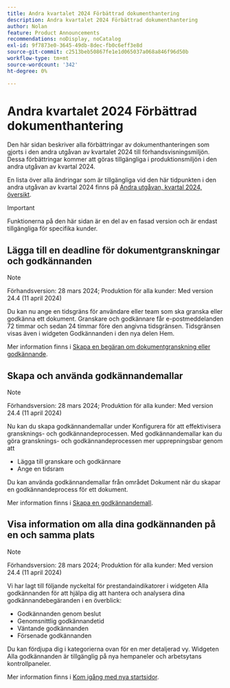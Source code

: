 ```yaml
---
title: Andra kvartalet 2024 Förbättrad dokumenthantering
description: Andra kvartalet 2024 Förbättrad dokumenthantering
author: Nolan
feature: Product Announcements
recommendations: noDisplay, noCatalog
exl-id: 9f7873e0-3645-49db-8dec-fb0c6eff3e8d
source-git-commit: c2513beb50867fe1e1d065037a068a846f96d50b
workflow-type: tm+mt
source-wordcount: '342'
ht-degree: 0%

---
```


# Andra kvartalet 2024 Förbättrad dokumenthantering

Den här sidan beskriver alla förbättringar av dokumenthanteringen som gjorts i den andra utgåvan av kvartalet 2024 till förhandsvisningsmiljön. Dessa förbättringar kommer att göras tillgängliga i produktionsmiljön i den andra utgåvan av kvartal 2024.

En lista över alla ändringar som är tillgängliga vid den här tidpunkten i den andra utgåvan av kvartal 2024 finns på [Andra utgåvan, kvartal 2024, översikt](/help/quicksilver/product-announcements/product-releases/24-q2-release-activity/24-q2-release-overview.md).

>[!IMPORTANT]
>
>Funktionerna på den här sidan är en del av en fasad version och är endast tillgängliga för specifika kunder.

## Lägga till en deadline för dokumentgranskningar och godkännanden

>[!NOTE]
>
>Förhandsversion: 28 mars 2024; Produktion för alla kunder: Med version 24.4 (11 april 2024)

Du kan nu ange en tidsgräns för användare eller team som ska granska eller godkänna ett dokument. Granskare och godkännare får e-postmeddelanden 72 timmar och sedan 24 timmar före den angivna tidsgränsen. Tidsgränsen visas även i widgeten Godkännanden i den nya delen Hem.

Mer information finns i [Skapa en begäran om dokumentgranskning eller godkännande](/help/quicksilver/review-and-approve-work/document-reviews-and-approvals/manage-document-approvals/create-a-document-approval.md).

## Skapa och använda godkännandemallar

>[!NOTE]
>
>Förhandsversion: 28 mars 2024; Produktion för alla kunder: Med version 24.4 (11 april 2024)

Nu kan du skapa godkännandemallar under Konfigurera för att effektivisera gransknings- och godkännandeprocessen. Med godkännandemallar kan du göra gransknings- och godkännandeprocessen mer upprepningsbar genom att

* Lägga till granskare och godkännare
* Ange en tidsram

Du kan använda godkännandemallar från området Dokument när du skapar en godkännandeprocess för ett dokument.

Mer information finns i [Skapa en godkännandemall](/help/quicksilver/review-and-approve-work/document-reviews-and-approvals/manage-document-approvals/create-approval-template.md).

## Visa information om alla dina godkännanden på en och samma plats

>[!NOTE]
>
>Förhandsversion: 28 mars 2024; Produktion för alla kunder: Med version 24.4 (11 april 2024)

Vi har lagt till följande nyckeltal för prestandaindikatorer i widgeten Alla godkännanden för att hjälpa dig att hantera och analysera dina godkännandebegäranden i en överblick:

* Godkännanden genom beslut
* Genomsnittlig godkännandetid
* Väntande godkännanden
* Försenade godkännanden

Du kan fördjupa dig i kategorierna ovan för en mer detaljerad vy. Widgeten Alla godkännanden är tillgänglig på nya hempaneler och arbetsytans kontrollpaneler.

Mer information finns i [Kom igång med nya startsidor](/help/quicksilver/workfront-basics/using-home/new-home/get-started-with-new-home.md).
